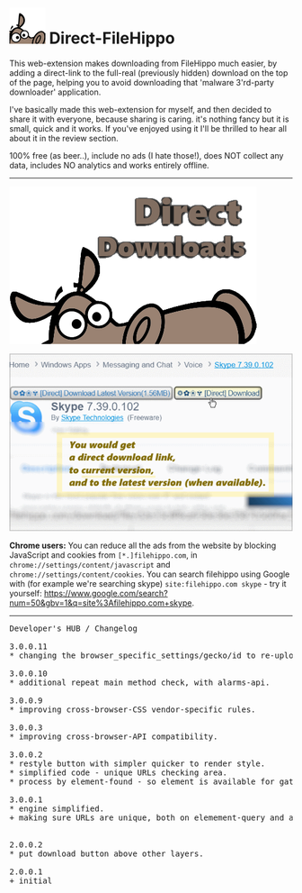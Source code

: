 <h1><img alt="" src="resources/icon.png" height="64" width="64"/> Direct-FileHippo</h1>

This web-extension makes downloading from FileHippo much easier, 
by adding a direct-link to the full-real (previously hidden) download on the top of the page, 
helping you to avoid downloading that 'malware 3'rd-party downloader' application.

I've basically made this web-extension for myself, and then decided to share it with everyone, because sharing is caring. it's nothing fancy but it is small, quick and it works. If you've enjoyed using it I'll be thrilled to hear all about it in the review section. 

100% free (as beer..), include no ads (I hate those!), does NOT collect any data, includes NO analytics and works entirely offline.

<hr/>

<img alt="" src="resources/tile.png"  />  <br/>

<img src="resources/screenshot_1.png" />  <br/>

<strong>Chrome users:</strong>
You can reduce all the ads from the website by blocking JavaScript and cookies from 
<code>[*.]filehippo.com</code>, in <code>chrome://settings/content/javascript</code> and <code>chrome://settings/content/cookies</code>.
You can search filehippo using Google with (for example we're searching skype) <code>site:filehippo.com skype</code> - try it yourself: <a href="https://www.google.com/search?num=50&gbv=1&q=site%3Afilehippo.com+skype">https://www.google.com/search?num=50&gbv=1&q=site%3Afilehippo.com+skype</a>.

<hr/>

<pre>
Developer's HUB / Changelog

3.0.0.11
* changing the browser_specific_settings/gecko/id to re-upload to Mozilla-servers.

3.0.0.10
* additional repeat main method check, with alarms-api.

3.0.0.9
* improving cross-browser-CSS vendor-specific rules.

3.0.0.3
* improving cross-browser-API compatibility.

3.0.0.2
* restyle button with simpler quicker to render style.
* simplified code - unique URLs checking area.
* process by element-found - so element is available for gathering information such as original URL and original inner-text.

3.0.0.1
* engine simplified.
+ making sure URLs are unique, both on elemement-query and after resolving to direct-URL, so there will be truly one-link/per-url.


2.0.0.2
* put download button above other layers.

2.0.0.1
+ initial
</pre>

<!-- <a href="https://paypal.me/e1adkarak0"><img src="https://www.paypalobjects.com/webstatic/mktg/Logo/pp-logo-100px.png" alt="PayPal Donation"></a> -->
